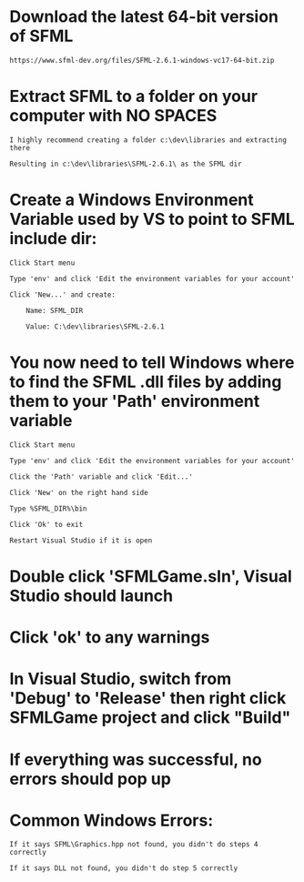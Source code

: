 # Download the latest 64-bit version of SFML

    https://www.sfml-dev.org/files/SFML-2.6.1-windows-vc17-64-bit.zip
    
# Extract SFML to a folder on your computer with NO SPACES

    I highly recommend creating a folder c:\dev\libraries and extracting there

    Resulting in c:\dev\libraries\SFML-2.6.1\ as the SFML dir

# Create a Windows Environment Variable used by VS to point to SFML include dir:

    Click Start menu

    Type 'env' and click 'Edit the environment variables for your account'

    Click 'New...' and create:

        Name: SFML_DIR

        Value: C:\dev\libraries\SFML-2.6.1

# You now need to tell Windows where to find the SFML .dll files by adding them to your 'Path' environment variable

    Click Start menu

    Type 'env' and click 'Edit the environment variables for your account'

    Click the 'Path' variable and click 'Edit...'

    Click 'New' on the right hand side

    Type %SFML_DIR%\bin

    Click 'Ok' to exit

    Restart Visual Studio if it is open

# Double click 'SFMLGame.sln', Visual Studio should launch

# Click 'ok' to any warnings

# In Visual Studio, switch from 'Debug' to 'Release' then right click SFMLGame project and click "Build"

# If everything was successful, no errors should pop up

# Common Windows Errors:

    If it says SFML\Graphics.hpp not found, you didn't do steps 4 correctly

    If it says DLL not found, you didn't do step 5 correctly
